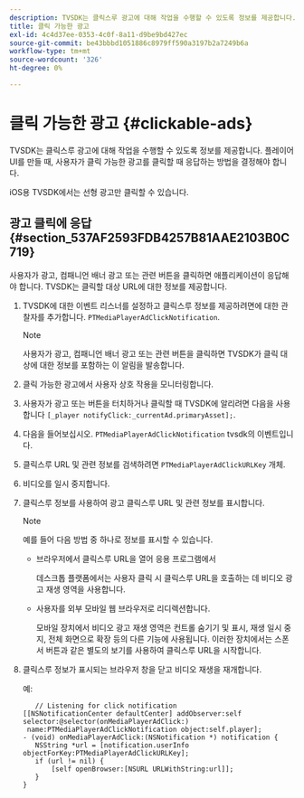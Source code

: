 ```yaml
---
description: TVSDK는 클릭스루 광고에 대해 작업을 수행할 수 있도록 정보를 제공합니다. 플레이어 UI를 만들 때, 사용자가 클릭 가능한 광고를 클릭할 때 응답하는 방법을 결정해야 합니다.
title: 클릭 가능한 광고
exl-id: 4c4d37ee-0353-4c0f-8a11-d9be9bd427ec
source-git-commit: be43bbbd1051886c8979ff590a3197b2a7249b6a
workflow-type: tm+mt
source-wordcount: '326'
ht-degree: 0%

---
```


# 클릭 가능한 광고 {#clickable-ads}

TVSDK는 클릭스루 광고에 대해 작업을 수행할 수 있도록 정보를 제공합니다. 플레이어 UI를 만들 때, 사용자가 클릭 가능한 광고를 클릭할 때 응답하는 방법을 결정해야 합니다.

iOS용 TVSDK에서는 선형 광고만 클릭할 수 있습니다.

## 광고 클릭에 응답 {#section_537AF2593FDB4257B81AAE2103B0C719}

사용자가 광고, 컴패니언 배너 광고 또는 관련 버튼을 클릭하면 애플리케이션이 응답해야 합니다. TVSDK는 클릭할 대상 URL에 대한 정보를 제공합니다.

1. TVSDK에 대한 이벤트 리스너를 설정하고 클릭스루 정보를 제공하려면에 대한 관찰자를 추가합니다. `PTMediaPlayerAdClickNotification`.

   >[!NOTE]
   >
   >사용자가 광고, 컴패니언 배너 광고 또는 관련 버튼을 클릭하면 TVSDK가 클릭 대상에 대한 정보를 포함하는 이 알림을 발송합니다.

1. 클릭 가능한 광고에서 사용자 상호 작용을 모니터링합니다.
1. 사용자가 광고 또는 버튼을 터치하거나 클릭할 때 TVSDK에 알리려면 다음을 사용합니다 `[_player notifyClick:_currentAd.primaryAsset];`.
1. 다음을 들어보십시오. `PTMediaPlayerAdClickNotification` tvsdk의 이벤트입니다.
1. 클릭스루 URL 및 관련 정보를 검색하려면 `PTMediaPlayerAdClickURLKey` 개체.
1. 비디오를 일시 중지합니다.
1. 클릭스루 정보를 사용하여 광고 클릭스루 URL 및 관련 정보를 표시합니다.

   >[!NOTE]
   >
   >예를 들어 다음 방법 중 하나로 정보를 표시할 수 있습니다.

   * 브라우저에서 클릭스루 URL을 열어 응용 프로그램에서

      데스크톱 플랫폼에서는 사용자 클릭 시 클릭스루 URL을 호출하는 데 비디오 광고 재생 영역을 사용합니다.
   * 사용자를 외부 모바일 웹 브라우저로 리디렉션합니다.

      모바일 장치에서 비디오 광고 재생 영역은 컨트롤 숨기기 및 표시, 재생 일시 중지, 전체 화면으로 확장 등의 다른 기능에 사용됩니다. 이러한 장치에서는 스폰서 버튼과 같은 별도의 보기를 사용하여 클릭스루 URL을 시작합니다.

1. 클릭스루 정보가 표시되는 브라우저 창을 닫고 비디오 재생을 재개합니다.

   예:

   ```
      // Listening for click notification  
   [[NSNotificationCenter defaultCenter] addObserver:self selector:@selector(onMediaPlayerAdClick:)  
    name:PTMediaPlayerAdClickNotification object:self.player]; 
   - (void) onMediaPlayerAdClick:(NSNotification *) notification { 
      NSString *url = [notification.userInfo objectForKey:PTMediaPlayerAdClickURLKey];  
      if (url != nil) { 
          [self openBrowser:[NSURL URLWithString:url]]; 
      } 
   } 
   ```

